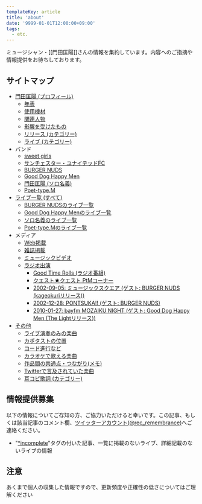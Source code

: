 ```yaml
---
templateKey: article
title: 'about'
date: '9999-01-01T12:00:00+09:00'
tags:
  - etc.
---
```

ミュージシャン・[[門田匡陽]]さんの情報を集約しています。内容へのご指摘や情報提供をお待ちしております。

## サイトマップ

* [門田匡陽 (プロフィール)](/articles/person%3Ammonden)
  * [年表](/articles/history)
  * [使用機材](/articles/equip%3Amonden)
  * [関連人物](/articles/2016-03-10-000000)
  * [影響を受けたもの](/articles/2016-03-15-000000)
  * [リリース (カテゴリー)](/archive/category/Release)
  * [ライブ (カテゴリー)](/archive/category/Live)
* バンド
  * [sweet girls](/articles/band:sweetgirls)
  * [サンチェスター・ユナイテッドFC](/articles/band:sunchester)
  * [BURGER NUDS](/articles/band:burger)
  * [Good Dog Happy Men](/articles/band:GDHM)
  * [門田匡陽 (ソロ名義)](/articles/band:solo)
  * [Poet-type.M](/articles/band:PtM)
* [ライブ一覧 (すべて)](/articles/live:All)
  * [BURGER NUDSのライブ一覧](/articles/live%3Aburger)
  * [Good Dog Happy Menのライブ一覧](/articles/live%3AGDHM)
  * [ソロ名義のライブ一覧](/articles/live%3Asolo)
  * [Poet-type.Mのライブ一覧](/articles/live%3APtM)
* メディア
  * [Web掲載](/articles/2016-01-13-042932)
  * [雑誌掲載](/articles/2016-01-18-193657)
  * [ミュージックビデオ](/articles/mv)
  * [ラジオ出演](/articles/radio)
    * [Good Time Rolls (ラジオ番組)](/articles/2008-07-14-000000)
    * [クエスト★クエスト PtMコーナー](/articles/2016-04-05-000000)
    * [2002-09-05: ミュージックスクエア (ゲスト: BURGER NUDS (kageokuriリリース))](/articles/2002-09-05-000000)
    * [2002-12-28: PONTSUKA!! (ゲスト: BURGER NUDS)](/articles/2001-12-28-000000)
    * [2010-01-27: bayfm MOZAIKU NIGHT (ゲスト: Good Dog Happy Men (The Lightリリース))](/articles/2010-01-27-000002)
* [その他](/archive/category/etc.)
  * [ライブ演奏のみの楽曲](/articles/2016-01-20-033504)
  * [カポタストの位置](/articles/2016-02-26-223712)
  * [コード進行など](/articles/2016-04-09-000000)
  * [カラオケで歌える楽曲](/articles/2016-04-09-000000_1)
  * [作品間の共通点・つながり(メモ)](/articles/2016-06-16-000000)
  * [Twitterで言及されていた楽曲](/articles/2016-11-30-000000)
  * [耳コピ歌詞 (カテゴリー)](/archive/category/%E6%AD%8C%E8%A9%9E)

## 情報提供募集

以下の情報についてご存知の方、ご協力いただけると幸いです。この記事、もしくは該当記事のコメント欄、[ツイッターアカウント(@rec_remembrance)](https://twitter.com/rec_remembrance)へご連絡ください。

* "[*incomplete](/archive/category/%2Aincomplete)"タグの付いた記事、一覧に掲載のないライブ、詳細記載のないライブの情報

## 注意

あくまで個人の収集した情報ですので、更新頻度や正確性の低さについてはご理解ください
